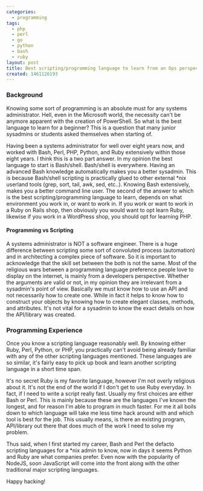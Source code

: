 ```yaml
---
categories:
  - programming
tags:
  - php
  - perl
  - go
  - python
  - bash
  - ruby
layout: post
title: Best scripting/programming language to learn from an Ops perspective
created: 1461126193
---
```


### Background

Knowing some sort of programming is an absolute must for any systems administrator. Hell, even in the Microsoft world, the necessity can't be anymore apparent with the creation of PowerShell. So what is the best language to learn for a beginner? This is a question that many junior sysadmins or students asked themselves when starting of.

Having been a systems administrator for well over eight years now, and worked with Bash, Perl, PHP, Python, and Ruby extensively within those eight years. I think this is a two part answer. In my opinion the best language to start is Bash/shell.  Bash/shell is everywhere. Having an advanced Bash knowledge automatically makes you a better sysadmin. This is because Bash/shell scripting is practically glued to other external *nix userland tools (grep, sort, tail, awk, sed, etc..). Knowing Bash extensively, makes you a better command line user. The second of the answer to which is the best scripting/programming language to learn, depends on what environment you work in, or want to work in. If you work or want to work in a Ruby on Rails shop, then obviously you would want to opt learn Ruby, likewise if you work in a WordPress shop, you should opt for learning PHP.

#### Programming vs Scripting

A systems administrator is NOT a software engineer. There is a huge difference between scripting some sort of convoluted process (automation) and in architecting a complex piece of software. So it is important to acknowledge that the skill set between the both is not the same. Most of the religious wars between a programming language preference people love to display on the internet, is mainly from a developers perspective. Whether the arguments are valid or not, in my opinion they are irrelevant from a sysadmin's point of view.  Basically we must know how to use an API and not necessarily how to create one. While in fact it helps to know how to construct your objects by knowing how to create elegant classes, methods, and attributes. It's not vital for a sysadmin to know the exact details on how the API/library was created.

### Programming Experience

Once you know a scripting language reasonably well. By knowing either Ruby, Perl, Python, or PHP, you practically can't avoid being already familiar with any of the other scripting languages mentioned. These languages are so similar, it's fairly easy to pick up book and learn another scripting language in a short time span.

It's no secret Ruby is my favorite language, however I'm not overly religious about it. It's not the end of the world if I don't get to use Ruby everyday. In fact, if I need to write a script really fast. Usually my first choices are either Bash or Perl. This is mainly because these are the languages I've known the longest, and for reason I'm able to program in much faster. For me it all boils down to which language will take me less time hack around with and which tool is best for the job. This usually means, is there an existing program, API/library out there that does much of the work I need to solve my problem.

Thus said, when I first started my career, Bash and Perl the defacto scripting languages for a *nix admin to know, now in days it seems Python and Ruby are what companies prefer. Even now with the popularity of NodeJS, soon JavaScript will come into the front along with the other traditional major scripting languages.

Happy hacking!
